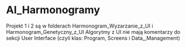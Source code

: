 # AI_Harmonogramy

Projekt 1 i 2 są w folderach Harmonogram_Wyzarzanie_z_UI i Harmonogram_Genetyczny_z_UI Algorytmy z UI nie mają komentarzy do sekcji User Interface (czyli klas: Program, Screens i Data_,Management)
